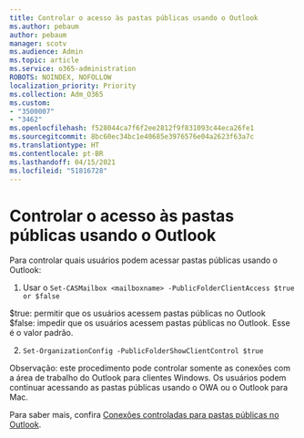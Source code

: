```yaml
---
title: Controlar o acesso às pastas públicas usando o Outlook
ms.author: pebaum
author: pebaum
manager: scotv
ms.audience: Admin
ms.topic: article
ms.service: o365-administration
ROBOTS: NOINDEX, NOFOLLOW
localization_priority: Priority
ms.collection: Adm_O365
ms.custom:
- "3500007"
- "3462"
ms.openlocfilehash: f528044ca7f6f2ee2812f9f831093c44eca26fe1
ms.sourcegitcommit: 8bc60ec34bc1e40685e3976576e04a2623f63a7c
ms.translationtype: HT
ms.contentlocale: pt-BR
ms.lasthandoff: 04/15/2021
ms.locfileid: "51816728"
---
```

# <a name="control-access-to-public-folders-using-outlook"></a>Controlar o acesso às pastas públicas usando o Outlook

Para controlar quais usuários podem acessar pastas públicas usando o Outlook:

1. Usar o `Set-CASMailbox <mailboxname> -PublicFolderClientAccess $true or $false`

$true: permitir que os usuários acessem pastas públicas no Outlook  
$false: impedir que os usuários acessem pastas públicas no Outlook. Esse é o valor padrão.  

2. `Set-OrganizationConfig -PublicFolderShowClientControl $true`

Observação: este procedimento pode controlar somente as conexões com a área de trabalho do Outlook para clientes Windows. Os usuários podem continuar acessando as pastas públicas usando o OWA ou o Outlook para Mac.

Para saber mais, confira [Conexões controladas para pastas públicas no Outlook](https://aka.ms/controlpf).
